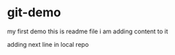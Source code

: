 # git-demo

my first demo
this is readme file
i am adding content to it

adding next line in local repo


